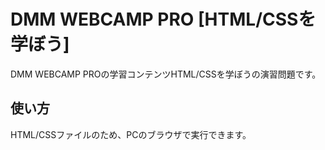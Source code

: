 # DMM WEBCAMP PRO [HTML/CSSを学ぼう]
DMM WEBCAMP PROの学習コンテンツHTML/CSSを学ぼうの演習問題です。
## 使い方
HTML/CSSファイルのため、PCのブラウザで実行できます。
